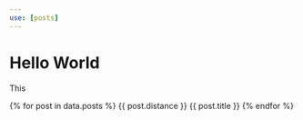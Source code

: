```yaml
---
use: [posts]
---
```

# Hello World

This

{% for post in data.posts %}
{{ post.distance }}
  {{ post.title }}
{% endfor %}
